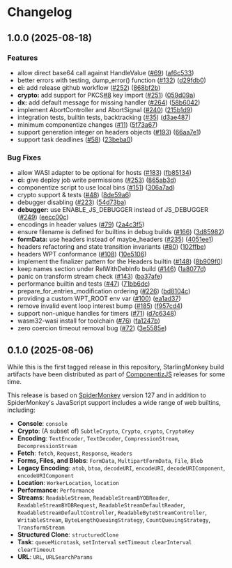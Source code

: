 # Changelog

## 1.0.0 (2025-08-18)


### Features

* allow direct base64 call against HandleValue ([#69](https://github.com/vados-cosmonic/StarlingMonkey/issues/69)) ([af6c533](https://github.com/vados-cosmonic/StarlingMonkey/commit/af6c533c82d741c3996f79c2cb0755761b2c475c))
* better errors with testing, dump_error() function ([#132](https://github.com/vados-cosmonic/StarlingMonkey/issues/132)) ([d29fdb0](https://github.com/vados-cosmonic/StarlingMonkey/commit/d29fdb0433fb6c81878d3914eb5d5b4458786ca7))
* **ci:** add release github workflow ([#252](https://github.com/vados-cosmonic/StarlingMonkey/issues/252)) ([868bf2b](https://github.com/vados-cosmonic/StarlingMonkey/commit/868bf2b7c3ee29693c4c19f75abfe3e7a0c30987))
* **crypto:** add support for PKCS[#8](https://github.com/vados-cosmonic/StarlingMonkey/issues/8) key import ([#251](https://github.com/vados-cosmonic/StarlingMonkey/issues/251)) ([059d09a](https://github.com/vados-cosmonic/StarlingMonkey/commit/059d09af07d4a32aec463855dae1dcec226f4d45))
* **dx:** add default message for missing handler ([#264](https://github.com/vados-cosmonic/StarlingMonkey/issues/264)) ([58b6042](https://github.com/vados-cosmonic/StarlingMonkey/commit/58b604204e5423d04e22a7be0b86747ec691b7cd))
* implement AbortController and AbortSignal ([#240](https://github.com/vados-cosmonic/StarlingMonkey/issues/240)) ([215b1d9](https://github.com/vados-cosmonic/StarlingMonkey/commit/215b1d9acf14ad16a17541d897510a6ddf8ec31c))
* integration tests, builtin tests, backtracking ([#35](https://github.com/vados-cosmonic/StarlingMonkey/issues/35)) ([d3ae487](https://github.com/vados-cosmonic/StarlingMonkey/commit/d3ae48757d5f985b149bf64faf52ea1568c4497a))
* minimum componentize changes ([#11](https://github.com/vados-cosmonic/StarlingMonkey/issues/11)) ([5f73a67](https://github.com/vados-cosmonic/StarlingMonkey/commit/5f73a6791cde31f418adadd19e3dd18e0e5222cc))
* support generation integer on headers objects ([#193](https://github.com/vados-cosmonic/StarlingMonkey/issues/193)) ([66aa7e1](https://github.com/vados-cosmonic/StarlingMonkey/commit/66aa7e1d6753bbda3d39aef117632ce96c6187ec))
* support task deadlines ([#58](https://github.com/vados-cosmonic/StarlingMonkey/issues/58)) ([23beba0](https://github.com/vados-cosmonic/StarlingMonkey/commit/23beba030a29ec4f2471bd49d809132fa42409db))


### Bug Fixes

* allow WASI adapter to be optional for hosts ([#183](https://github.com/vados-cosmonic/StarlingMonkey/issues/183)) ([fb85134](https://github.com/vados-cosmonic/StarlingMonkey/commit/fb85134f84e90216b137cbe0f4ee1bbcbe552a1d))
* **ci:** give deploy job write permissions ([#253](https://github.com/vados-cosmonic/StarlingMonkey/issues/253)) ([865ab3d](https://github.com/vados-cosmonic/StarlingMonkey/commit/865ab3d1cf69bd12e1fa01efaf01cac9919e00cb))
* componentize script to use local bins ([#151](https://github.com/vados-cosmonic/StarlingMonkey/issues/151)) ([306a7ad](https://github.com/vados-cosmonic/StarlingMonkey/commit/306a7ad1cfba44958054c7724ea5e874849617c3))
* crypto support & tests ([#48](https://github.com/vados-cosmonic/StarlingMonkey/issues/48)) ([8de59a6](https://github.com/vados-cosmonic/StarlingMonkey/commit/8de59a66bdf7f0dae903f9371e906990dd9206bc))
* debugger disabling ([#223](https://github.com/vados-cosmonic/StarlingMonkey/issues/223)) ([54d73ba](https://github.com/vados-cosmonic/StarlingMonkey/commit/54d73bacf1585d93faefd302ebe77519597c65a0))
* **debugger:** use ENABLE_JS_DEBUGGER instead of JS_DEBUGGER ([#249](https://github.com/vados-cosmonic/StarlingMonkey/issues/249)) ([eecc00c](https://github.com/vados-cosmonic/StarlingMonkey/commit/eecc00c43111c79ca179c82c26b93ebe8b51bc8d))
* encodings in header values ([#79](https://github.com/vados-cosmonic/StarlingMonkey/issues/79)) ([2a4c3f5](https://github.com/vados-cosmonic/StarlingMonkey/commit/2a4c3f55e62643adef398247e56b569205f7a5cc))
* ensure filename is defined for builtins in debug builds ([#166](https://github.com/vados-cosmonic/StarlingMonkey/issues/166)) ([3d85982](https://github.com/vados-cosmonic/StarlingMonkey/commit/3d85982de4b204af99b0c672d4370112d14204bb))
* **formData:** use headers instead of maybe_headers ([#235](https://github.com/vados-cosmonic/StarlingMonkey/issues/235)) ([4051ee1](https://github.com/vados-cosmonic/StarlingMonkey/commit/4051ee1e72b8c9ae49cc78140529fb6198992760))
* headers refactoring and state transition invariants ([#80](https://github.com/vados-cosmonic/StarlingMonkey/issues/80)) ([102ffbe](https://github.com/vados-cosmonic/StarlingMonkey/commit/102ffbe0e9110e051634caf39ef32f8472e34525))
* headers WPT conformance ([#108](https://github.com/vados-cosmonic/StarlingMonkey/issues/108)) ([10e5106](https://github.com/vados-cosmonic/StarlingMonkey/commit/10e51063783ed6868b5422b4c95f418ff4289705))
* implement the finalizer pattern for the Headers builtin ([#148](https://github.com/vados-cosmonic/StarlingMonkey/issues/148)) ([8b909f0](https://github.com/vados-cosmonic/StarlingMonkey/commit/8b909f0c03fa63307a3d781efebc0f68f6303e88))
* keep names section under RelWithDebInfo build ([#146](https://github.com/vados-cosmonic/StarlingMonkey/issues/146)) ([1a8077d](https://github.com/vados-cosmonic/StarlingMonkey/commit/1a8077d5d1c81cfbc9d1c90c251c82b46b153907))
* panic on transform stream check ([#143](https://github.com/vados-cosmonic/StarlingMonkey/issues/143)) ([ba37afe](https://github.com/vados-cosmonic/StarlingMonkey/commit/ba37afe90a5d404883a6a99b9ca9adba78790996))
* performance builtin and tests ([#47](https://github.com/vados-cosmonic/StarlingMonkey/issues/47)) ([71bb6dc](https://github.com/vados-cosmonic/StarlingMonkey/commit/71bb6dcddd50f26de6a9070ef234f74a25410a0f))
* prepare_for_entries_modification ordering ([#226](https://github.com/vados-cosmonic/StarlingMonkey/issues/226)) ([bd8104c](https://github.com/vados-cosmonic/StarlingMonkey/commit/bd8104ce3dcfb6e57686437efa44686811918176))
* providing a custom WPT_ROOT env var ([#100](https://github.com/vados-cosmonic/StarlingMonkey/issues/100)) ([ea1ad37](https://github.com/vados-cosmonic/StarlingMonkey/commit/ea1ad370cba4f70786eb6d72be56f68db79575ef))
* remove invalid event loop interest bump ([#185](https://github.com/vados-cosmonic/StarlingMonkey/issues/185)) ([f957cd4](https://github.com/vados-cosmonic/StarlingMonkey/commit/f957cd473d8fedef08a340205170e242940449a6))
* support non-unique handles for timers ([#71](https://github.com/vados-cosmonic/StarlingMonkey/issues/71)) ([d7c6348](https://github.com/vados-cosmonic/StarlingMonkey/commit/d7c63482392bcde2882503f77d4ad75f85f36d50))
* wasm32-wasi install for toolchain ([#76](https://github.com/vados-cosmonic/StarlingMonkey/issues/76)) ([fa1247b](https://github.com/vados-cosmonic/StarlingMonkey/commit/fa1247bf553470ff04ed9e9f45a0c17b426c7f7d))
* zero coercion timeout removal bug ([#72](https://github.com/vados-cosmonic/StarlingMonkey/issues/72)) ([3e5585e](https://github.com/vados-cosmonic/StarlingMonkey/commit/3e5585ede27771cec981fa0647457f21694bfa39))

## 0.1.0 (2025-08-06)

While this is the first tagged release in this repository, StarlingMonkey build artifacts have been distributed as part of [ComponentizJS](https://github.com/bytecodealliance/ComponentizeJS) releases for some time.

This release is based on [SpiderMonkey](https://spidermonkey.dev/) version 127 and in addition to SpiderMonkey's JavaScript support includes a wide range of web builtins, including:

* **Console**: `console`
* **Crypto**: (A subset of) `SubtleCrypto`, `Crypto`, `crypto`, `CryptoKey`
* **Encoding**: `TextEncoder`, `TextDecoder`, `CompressionStream`, `DecompressionStream`
* **Fetch**: `fetch`, `Request`, `Response`, `Headers`
* **Forms, Files, and Blobs**: `FormData`, `MultipartFormData`, `File`, `Blob`
* **Legacy Encoding**: `atob`, `btoa`, `decodeURI`, `encodeURI`, `decodeURIComponent`, `encodeURIComponent`
* **Location**: `WorkerLocation`, `location`
* **Performance**: `Performance`
* **Streams**: `ReadableStream`, `ReadableStreamBYOBReader`, `ReadableStreamBYOBRequest`, `ReadableStreamDefaultReader`, `ReadableStreamDefaultController`, `ReadableByteStreamController`, `WritableStream`, `ByteLengthQueuingStrategy`, `CountQueuingStrategy`, `TransformStream`
* **Structured Clone**: `structuredClone`
* **Task**: `queueMicrotask`, `setInterval` `setTimeout` `clearInterval` `clearTimeout`
* **URL**: `URL`, `URLSearchParams`
